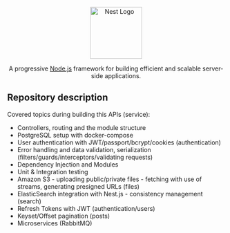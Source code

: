 <p align="center">
  <a href="http://nestjs.com/" target="blank"><img src="https://nestjs.com/img/logo-small.svg" width="120" alt="Nest Logo" /></a>
</p>

[circleci-image]: https://img.shields.io/circleci/build/github/nestjs/nest/master?token=abc123def456
[circleci-url]: https://circleci.com/gh/nestjs/nest

  <p align="center">A progressive <a href="http://nodejs.org" target="_blank">Node.js</a> framework for building efficient and scalable server-side applications.</p>

## Repository description

Covered topics during building this APIs (service):

- Controllers, routing and the module structure
- PostgreSQL setup with docker-compose
- User authentication with JWT/passport/bcrypt/cookies (authentication)
- Error handling and data validation, serialization (filters/guards/interceptors/validating requests)
- Dependency Injection and Modules
- Unit & Integration testing
- Amazon S3 - uploading public/private files - fetching with use of streams, generating presigned URLs (files)
- ElasticSearch integration with Nest.js - consistency management (search)
- Refresh Tokens with JWT (authentication/users)
- Keyset/Offset pagination (posts)
- Microservices (RabbitMQ)
